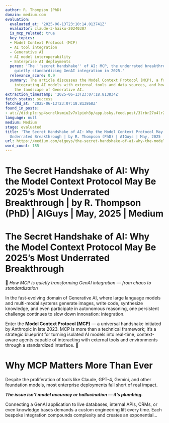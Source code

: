 ```yaml
---
author: R. Thompson (PhD)
domain: medium.com
evaluation:
  evaluated_at: '2025-06-13T23:10:14.013741Z'
  evaluator: claude-3-haiku-20240307
  is_mcp_related: true
  key_topics:
  - Model Context Protocol (MCP)
  - AI tool integration
  - Generative AI
  - AI model interoperability
  - Enterprise AI deployments
  perex: 'The ''secret handshake'' of AI: MCP, the underrated breakthrough that''s
    quietly standardizing GenAI integration in 2025.'
  relevance_score: 0.9
  summary: The article discusses the Model Context Protocol (MCP), a framework for
    integrating AI models with external tools and data sources, and how it is transforming
    the landscape of Generative AI.
extraction_timestamp: '2025-06-13T23:07:18.813834Z'
fetch_status: success
fetched_at: '2025-06-13T23:07:18.813868Z'
found_in_posts:
- at://did:plc:yp4scnclksmiu2v7xlpioh3p/app.bsky.feed.post/3lrbr27o4lr2e
language: null
medium: Medium
stage: evaluated
title: 'The Secret Handshake of AI: Why the Model Context Protocol May Be 2025’s Most
  Underrated Breakthrough | by R. Thompson (PhD) | AIGuys | May, 2025 | Medium'
url: https://medium.com/aiguys/the-secret-handshake-of-ai-why-the-model-context-protocol-may-be-2025s-most-underrated-b05d648ad410?source=rss
word_count: 185
---
```


# The Secret Handshake of AI: Why the Model Context Protocol May Be 2025’s Most Underrated Breakthrough | by R. Thompson (PhD) | AIGuys | May, 2025 | Medium

# **The Secret Handshake of AI: Why the Model Context Protocol May Be 2025’s Most Underrated Breakthrough**

🧠 _How MCP is quietly transforming GenAI integration — from chaos to standardization_

In the fast-evolving domain of Generative AI, where large language models and multi-modal systems generate images, write code, synthesize knowledge, and even participate in autonomous reasoning, one persistent challenge continues to slow down innovation: integration.

Enter the **Model Context Protocol \(MCP\)** — a universal handshake initiated by Anthropic in late 2023. MCP is more than a technical framework; it’s a strategic blueprint for turning isolated AI models into real-time, context-aware agents capable of interacting with external tools and environments through a standardized interface. 📡

# Why MCP Matters More Than Ever

Despite the proliferation of tools like Claude, GPT-4, Gemini, and other foundation models, most enterprise deployments fall short of real impact.

**_The issue isn’t model accuracy or hallucination — it’s plumbing._**

Connecting a GenAI application to live databases, internal APIs, CRMs, or even knowledge bases demands a custom engineering lift every time. Each bespoke integration compounds complexity and creates an exponential…
